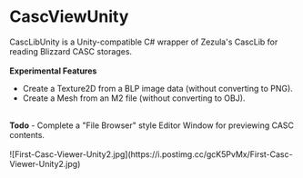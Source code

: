 # CascViewUnity
CascLibUnity is a Unity-compatible C# wrapper of Zezula's CascLib for reading Blizzard CASC storages.<br>
<br>
<b>Experimental Features</b>
- Create a Texture2D from a BLP image data (without converting to PNG).
- Create a Mesh from an M2 file (without converting to OBJ).
<br>
<b>Todo</b>
- Complete a "File Browser" style Editor Window for previewing CASC contents.
<br><br>
![First-Casc-Viewer-Unity2.jpg](https://i.postimg.cc/gcK5PvMx/First-Casc-Viewer-Unity2.jpg)
